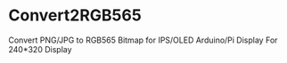 # Convert2RGB565
Convert PNG/JPG to RGB565 Bitmap for IPS/OLED Arduino/Pi Display
For 240*320 Display
